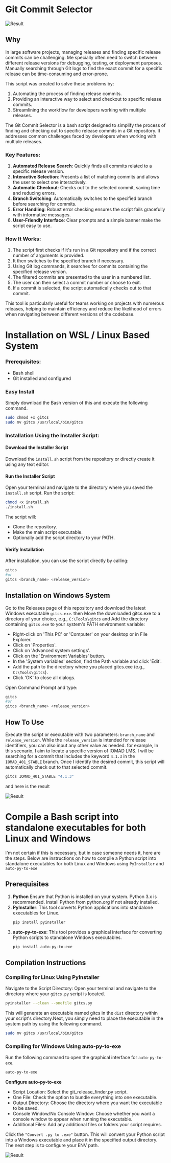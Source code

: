 # Git Commit Selector 

![Result](linux.png)

## Why
In large software projects, managing releases and finding specific release commits can be challenging. Me specially often need to switch between different release versions for debugging, testing, or deployment purposes. Manually searching through Git logs to find the exact commit for a specific release can be time-consuming and error-prone.  

This script was created to solve these problems by:  

1. Automating the process of finding release commits.  
2. Providing an interactive way to select and checkout to specific release commits.  
3. Streamlining the workflow for developers working with multiple releases.  

The Git Commit Selector is a bash script designed to simplify the process of finding and checking out to specific release commits in a Git repository. It addresses common challenges faced by developers when working with multiple releases.

### Key Features:  

1. **Automated Release Search**: Quickly finds all commits related to a specific release version.  
2. **Interactive Selection**: Presents a list of matching commits and allows the user to select one interactively.  
3. **Automatic Checkout**: Checks out to the selected commit, saving time and reducing errors.  
4. **Branch Switching**: Automatically switches to the specified branch before searching for commits.  
5. **Error Handling**: Robust error checking ensures the script fails gracefully with informative messages.  
6. **User-Friendly Interface**: Clear prompts and a simple banner make the script easy to use.  

### How It Works:  

1. The script first checks if it's run in a Git repository and if the correct number of arguments is provided.  
2. It then switches to the specified branch if necessary.  
3. Using Git log commands, it searches for commits containing the specified release version.  
4. The filtered commits are presented to the user in a numbered list.  
5. The user can then select a commit number or choose to exit.  
6. If a commit is selected, the script automatically checks out to that commit.  

This tool is particularly useful for teams working on projects with numerous releases, helping to maintain efficiency and reduce the likelihood of errors when navigating between different versions of the codebase.  

# Installation on WSL / Linux Based System

### Prerequisites:  

- Bash shell  
- Git installed and configured  

### Easy Install

Simply download the Bash version of this and execute the following command.
```sh
sudo chmod +x gitcs
sudo mv gitcs /usr/local/bin/gitcs
```

### Installation Using the Installer Script:  

#### Download the Installer Script
Download the `install.sh` script from the repository or directly create it using any text editor.  

#### Run the Installer Script
Open your terminal and navigate to the directory where you saved the `install.sh` script. Run the script:  
```sh  
chmod +x install.sh  
./install.sh  
```

The script will:
- Clone the repository.
- Make the main script executable.
- Optionally add the script directory to your PATH.

#### Verify Installation
After installation, you can use the script directly by calling:
```sh
gitcs
#or
gitcs <branch_name> <release_version>
```
## Installation on Windows System
Go to the Releases page of this repository and download the latest Windows executable `gitcs.exe`. then Move the downloaded gitcs.exe to a directory of your choice, e.g., `C:\Tools\gitcs` and Add the directory containing `gitcs.exe` to your system's PATH environment variable:

- Right-click on 'This PC' or 'Computer' on your desktop or in File Explorer.
- Click on 'Properties'.
- Click on 'Advanced system settings'.
- Click on the 'Environment Variables' button.
- In the 'System variables' section, find the Path variable and click 'Edit'.
- Add the path to the directory where you placed gitcs.exe (e.g., `C:\Tools\gitcs`).
- Click 'OK' to close all dialogs.

Open Command Prompt and type:
```sh
gitcs
#or
gitcs <branch_name> <release_version>
```

## How To Use
Execute the script or executable with two parameters: `branch_name` and `release_version`. While the `release_version` is intended for release identifiers, you can also input any other value as needed. for example, In this scenario, I aim to locate a specific version of IOMAD LMS. I will be searching for a commit that includes the keyword `4.1.3` in the `IOMAD_401_STABLE` branch. Once I identify the desired commit, this script will automatically check out to that selected commit.
```sh
gitcs IOMAD_401_STABLE "4.1.3"
```
and here is the result

![Result](result.png)

# Compile a Bash script into standalone executables for both Linux and Windows

I'm not certain if this is necessary, but in case someone needs it, here are the steps. Below are instructions on how to compile a Python script into standalone executables for both Linux and Windows using `PyInstaller` and `auto-py-to-exe`

## Prerequisites

1. **Python** Ensure that Python is installed on your system. Python 3.x is recommended.
Install Python from python.org if not already installed.
2. **PyInstaller**: This tool converts Python applications into standalone executables for Linux.
    ```sh
    pip install pyinstaller  
    ```
3. **auto-py-to-exe**: This tool provides a graphical interface for converting Python scripts to standalone Windows executables.
    ```sh
    pip install auto-py-to-exe  
    ```

## Compilation Instructions
### Compiling for Linux Using PyInstaller

Navigate to the Script Directory: Open your terminal and navigate to the directory where your `gitcs.py` script is located.
```sh
pyinstaller --clean --onefile gitcs.py
```
This will generate an executable named gitcs in the `dist` directory within your script's directory.Next, you simply need to place the executable in the system path by using the following command.
```sh
sudo mv gitcs /usr/local/bin/gitcs
```

### Compiling for Windows Using auto-py-to-exe
Run the following command to open the graphical interface for `auto-py-to-exe`.
```cmd
auto-py-to-exe
```

**Configure auto-py-to-exe**
- Script Location: Select the git_release_finder.py script.
- One File: Check the option to bundle everything into one executable.
- Output Directory: Choose the directory where you want the executable to be saved.
- Console Window/No Console Window: Choose whether you want a console window to appear when running the executable.
- Additional Files: Add any additional files or folders your script requires.

Click the `"Convert .py to .exe"` button. This will convert your Python script into a Windows executable and place it in the specified output directory. The next step is to configure your ENV path.

![Result](pytoexe.png)
